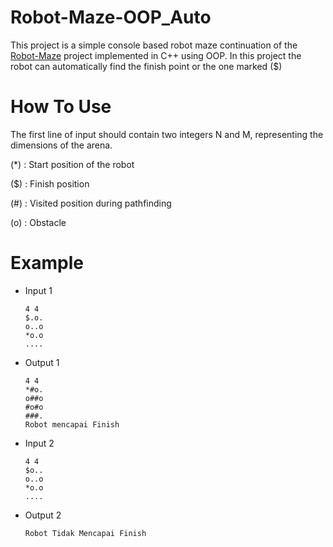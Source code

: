 # Robot-Maze-OOP_Auto

This project is a simple console based robot maze continuation of the [Robot-Maze](https://github.com/AldaniP/Robot-Maze) project implemented in C++ using OOP. In this project the robot can automatically find the finish point or the one marked ($)

# How To Use

The first line of input should contain two integers N and M, representing the dimensions of the arena.

(*) : Start position of the robot

($) : Finish position

(#) : Visited position during pathfinding

(o) : Obstacle 

# Example
- Input 1
  ```
  4 4
  $.o.
  o..o
  *o.o
  ....
  ```
- Output 1
  ```
  4 4
  *#o.
  o##o
  #o#o
  ###.
  Robot mencapai Finish
  ```
- Input 2
  ```
  4 4
  $o..
  o..o
  *o.o
  ....
  ```
- Output 2
  ```
  Robot Tidak Mencapai Finish
  ```
  
